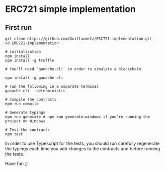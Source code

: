 # ERC721 simple implementation

## First run

```
git clone https://github.com/GuillaumeCz/ERC721-implementation.git
cd ERC721-implementation

# initialization
npm install
npm install -g truffle

# You'll need `ganache-cli` in order to simulate a blockchain.

npm install -g ganache-cli

# run the following in a separate terminal
ganache-cli --deterministic

# Compile the contracts 
npm run compile

# Generate typings
npm run generate # npm run generate:windows if you're running the project on Windows

# Test the contracts
npm test

```
In order to use Typescript for the tests, you should run carefully regenerate the typings each time you add changes to the contracts and before running the tests.

Have fun ;)
